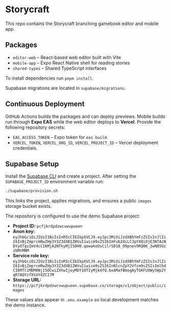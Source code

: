 # Storycraft

This repo contains the Storycraft branching gamebook editor and mobile app.

## Packages
- `editor-web` – React-based web editor built with Vite
- `mobile-app` – Expo React Native shell for reading stories
- `shared-types` – Shared TypeScript interfaces

To install dependencies run `pnpm install`.

Supabase migrations are located in `supabase/migrations`.

## Continuous Deployment

GitHub Actions builds the packages and can deploy previews. Mobile builds run
through **Expo EAS** while the web editor deploys to **Vercel**. Provide the
following repository secrets:

- `EAS_ACCESS_TOKEN` – Expo token for `eas build`.
- `VERCEL_TOKEN`, `VERCEL_ORG_ID`, `VERCEL_PROJECT_ID` – Vercel deployment
  credentials.

## Supabase Setup

Install the [Supabase CLI](https://supabase.com/docs/guides/cli) and create a
project. After setting the `SUPABASE_PROJECT_ID` environment variable run:

```bash
./supabase/provision.sh
```

This links the project, applies migrations, and ensures a public `images`
storage bucket exists.

The repository is configured to use the demo Supabase project:

- **Project ID:** `pcfjkrdpdzwcvwupueen`
- **Anon key:** `eyJhbGciOiJIUzI1NiIsInR5cCI6IkpXVCJ9.eyJpc3MiOiJzdXBhYmFzZSIsInJlZiI6InBjZmprcmRwZHp3Y3Z3dXB1ZWVuIiwicm9sZSI6ImFub24iLCJpYXQiOjE3NTAzNDYyOTgsImV4cCI6MjA2NTkyMjI5OH0.qewakeOsCilrSD18_O9pnev9RQ0K_3wN85UzzbMnMNM`
- **Service role key:** `eyJhbGciOiJIUzI1NiIsInR5cCI6IkpXVCJ9.eyJpc3MiOiJzdXBhYmFzZSIsInJlZiI6InBjZmprcmRwZHp3Y3Z3dXB1ZWVuIiwicm9sZSI6InNlcnZpY2Vfcm9sZSIsImlhdCI6MTc1MDM0NjI5OCwiZXhwIjoyMDY1OTIyMjk4fQ.bxAMafBmogAyTGKFUXWySWp2YqR7AQYzfXVoYdZCI7M`
- **Storage URL:** `https://pcfjkrdpdzwcvwupueen.supabase.co/storage/v1/object/public/images`

These values also appear in `.env.example` so local development matches the demo instance.
